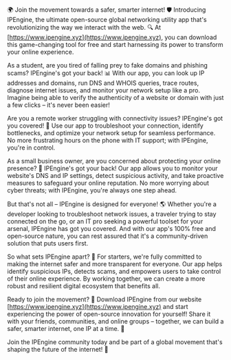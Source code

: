 🌍 Join the movement towards a safer, smarter internet! 🛡️ Introducing IPEngine, the ultimate open-source global networking utility app that's revolutionizing the way we interact with the web. 🔍 At [https://www.ipengine.xyz](https://www.ipengine.xyz), you can download this game-changing tool for free and start harnessing its power to transform your online experience.

As a student, are you tired of falling prey to fake domains and phishing scams? IPEngine's got your back! 📊 With our app, you can look up IP addresses and domains, run DNS and WHOIS queries, trace routes, diagnose internet issues, and monitor your network setup like a pro. Imagine being able to verify the authenticity of a website or domain with just a few clicks – it's never been easier!

Are you a remote worker struggling with connectivity issues? IPEngine's got you covered! 🔧 Use our app to troubleshoot your connection, identify bottlenecks, and optimize your network setup for seamless performance. No more frustrating hours on the phone with IT support; with IPEngine, you're in control.

As a small business owner, are you concerned about protecting your online presence? 🏢 IPEngine's got your back! Our app allows you to monitor your website's DNS and IP settings, detect suspicious activity, and take proactive measures to safeguard your online reputation. No more worrying about cyber threats; with IPEngine, you're always one step ahead.

But that's not all – IPEngine is designed for everyone! 🌎 Whether you're a developer looking to troubleshoot network issues, a traveler trying to stay connected on the go, or an IT pro seeking a powerful toolset for your arsenal, IPEngine has got you covered. And with our app's 100% free and open-source nature, you can rest assured that it's a community-driven solution that puts users first.

So what sets IPEngine apart? 🤔 For starters, we're fully committed to making the internet safer and more transparent for everyone. Our app helps identify suspicious IPs, detects scams, and empowers users to take control of their online experience. By working together, we can create a more robust and resilient digital ecosystem that benefits all.

Ready to join the movement? 🚀 Download IPEngine from our website [https://www.ipengine.xyz](https://www.ipengine.xyz) and start experiencing the power of open-source innovation for yourself! Share it with your friends, communities, and online groups – together, we can build a safer, smarter internet, one IP at a time. 💪

Join the IPEngine community today and be part of a global movement that's shaping the future of the internet! 🌟